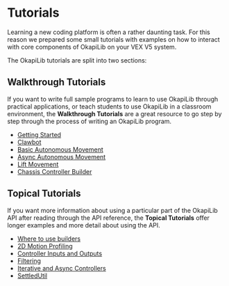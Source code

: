 # Tutorials

Learning a new coding platform is often a rather daunting task. For this
reason we prepared some small tutorials with examples on how to interact
with core components of OkapiLib on your VEX V5 system.

The OkapiLib tutorials are split into two sections:

## Walkthrough Tutorials

If you want to write full sample programs to learn to use OkapiLib through
practical applications, or teach students to use OkapiLib in a classroom
environment, the **Walkthrough Tutorials** are a great resource to go step by
step through the process of writing an OkapiLib program.

 - [Getting Started](docs/tutorials/walkthrough/gettingStarted.md)
 - [Clawbot](docs/tutorials/walkthrough/clawbot.md)
 - [Basic Autonomous Movement](docs/tutorials/walkthrough/basicAutonomousMovement.md)
 - [Async Autonomous Movement](docs/tutorials/walkthrough/asyncAutonomousMovement.md)
 - [Lift Movement](docs/tutorials/walkthrough/liftMovement.md)
 - [Chassis Controller Builder](docs/tutorials/walkthrough/chassisControllerBuilder.md)

## Topical Tutorials

If you want more information about using a particular part of the OkapiLib API
after reading through the API reference, the **Topical Tutorials** offer longer
examples and more detail about using the API.

- [Where to use builders](docs/tutorials/concepts/builders-and-tasks.md)
- [2D Motion Profiling](docs/tutorials/concepts/twodmotionprofiling.md)
- [Controller Inputs and Outputs](docs/tutorials/concepts/controller-io.md)
- [Filtering](docs/tutorials/concepts/filtering.md)
- [Iterative and Async Controllers](docs/tutorials/concepts/iterative-async-controllers.md)
- [SettledUtil](docs/tutorials/concepts/settled-util.md)

